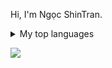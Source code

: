 Hi, I'm Ngọc ShinTran.
<details>
<summary>My top languages</summary>
  
| Rank | Languages |
|-----:|-----------|
|     1| C++       |
|     2| HTML/CSS  |
|     3| JavaScript|

</details>

![](https://komarev.com/ghpvc/?username=ngocshintrannn&color=green&label=I+LOVE+YOU&abbreviated=true)
